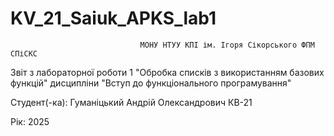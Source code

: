 # KV_21_Saiuk_APKS_lab1
                                 МОНУ НТУУ КПІ ім. Ігоря Сікорського ФПМ СПіСКС

Звіт з лабораторної роботи 1
"Обробка списків з використанням базових функцій"
дисципліни "Вступ до функціонального програмування"

Студент(-ка): Гуманіцький Андрій Олександрович КВ-21

Рік: 2025


